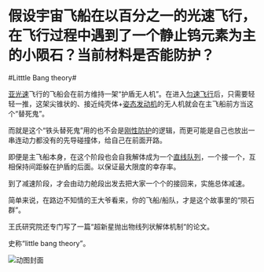 # 假设宇宙飞船在以百分之一的光速飞行，在飞行过程中遇到了一个静止钨元素为主的小陨石？当前材料是否能防护？

\#Litttle Bang theory#

[亚光速](https://www.zhihu.com/search?q=亚光速&search_source=Entity&hybrid_search_source=Entity&hybrid_search_extra={"sourceType"%3A"answer"%2C"sourceId"%3A3000584911})飞行的飞船会在前方维持一架“护盾无人机”。在进入[匀速飞行](https://www.zhihu.com/search?q=匀速飞行&search_source=Entity&hybrid_search_source=Entity&hybrid_search_extra={"sourceType"%3A"answer"%2C"sourceId"%3A3000584911})后，只需要轻轻一推，这架尖锥状的、接近纯壳体+[姿态发动机](https://www.zhihu.com/search?q=姿态发动机&search_source=Entity&hybrid_search_source=Entity&hybrid_search_extra={"sourceType"%3A"answer"%2C"sourceId"%3A3000584911})的无人机就会在主飞船前方当这个“替死鬼”。

而就是这个“铁头替死鬼”用的也不会是[刚性防护](https://www.zhihu.com/search?q=刚性防护&search_source=Entity&hybrid_search_source=Entity&hybrid_search_extra={"sourceType"%3A"answer"%2C"sourceId"%3A3000584911})的逻辑，而更可能是自己也放出一串连动力都没有的先导碰撞体，给自己在前面开路。

即便是主飞船本身，在这个阶段也会自我解体成为一个[直线队列](https://www.zhihu.com/search?q=直线队列&search_source=Entity&hybrid_search_source=Entity&hybrid_search_extra={"sourceType"%3A"answer"%2C"sourceId"%3A3000584911})，一个接一个，互相保持间距躲在护盾的后面。以保证最大限度的幸存率。

到了减速阶段，才会由动力舱段出发去把大家一个个的接回来，实施总体减速。

简单来说，在路边不知情的王大爷看来，你的飞船/船队，才是这个故事里的“陨石群”。

王氏研究院还专门写了一篇“超新星抛出物线列状解体机制“的论文。

史称“little bang theory”。

![动图封面](https://pica.zhimg.com/50/v2-2d51e4f687290e1a8c462e149a3f5488_720w.jpg?source=1940ef5c)

